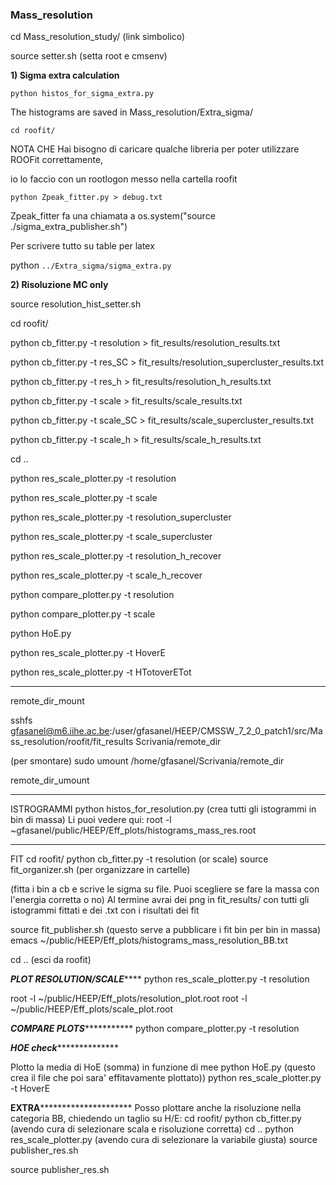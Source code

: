 ### Mass_resolution

cd Mass_resolution_study/ (link simbolico)

source setter.sh (setta root e cmsenv)

**1) Sigma extra calculation**

`python histos_for_sigma_extra.py`

The histograms are saved in Mass_resolution/Extra_sigma/

`cd roofit/`

NOTA CHE Hai bisogno di caricare qualche libreria per poter utilizzare ROOFit correttamente,

io lo faccio con un rootlogon messo nella cartella roofit

`python Zpeak_fitter.py > debug.txt`

Zpeak_fitter fa una chiamata a os.system("source ./sigma_extra_publisher.sh")

Per scrivere tutto su table per latex

python `../Extra_sigma/sigma_extra.py`

**2) Risoluzione MC only**

source resolution_hist_setter.sh

cd roofit/

python cb_fitter.py -t resolution > fit_results/resolution_results.txt

python cb_fitter.py -t res_SC > fit_results/resolution_supercluster_results.txt

python cb_fitter.py -t res_h > fit_results/resolution_h_results.txt

python cb_fitter.py -t scale > fit_results/scale_results.txt

python cb_fitter.py -t scale_SC > fit_results/scale_supercluster_results.txt

python cb_fitter.py -t scale_h > fit_results/scale_h_results.txt

cd ..

python res_scale_plotter.py -t resolution

python res_scale_plotter.py -t scale

python res_scale_plotter.py -t resolution_supercluster

python res_scale_plotter.py -t scale_supercluster

python res_scale_plotter.py -t resolution_h_recover

python res_scale_plotter.py -t scale_h_recover

python compare_plotter.py -t resolution

python compare_plotter.py -t scale

python HoE.py

python res_scale_plotter.py -t HoverE

python res_scale_plotter.py -t HTotoverETot


__________________________________________________________________________
remote_dir_mount

sshfs gfasanel@m6.iihe.ac.be:/user/gfasanel/HEEP/CMSSW_7_2_0_patch1/src/Mass_resolution/roofit/fit_results Scrivania/remote_dir

(per smontare) sudo umount /home/gfasanel/Scrivania/remote_dir

remote_dir_umount


**********************************************
ISTROGRAMMI
python histos_for_resolution.py
(crea tutti gli istogrammi in bin di massa)
Li puoi vedere qui:
root -l ~gfasanel/public/HEEP/Eff_plots/histograms_mass_res.root 
**********************************************
FIT
cd roofit/
python cb_fitter.py -t resolution (or scale)
source fit_organizer.sh (per organizzare in cartelle)

(fitta i bin a cb e scrive le sigma su file. Puoi scegliere se fare la massa con l'energia corretta o no)
Al termine avrai dei png in fit_results/ con tutti gli istogrammi fittati e dei .txt con i risultati dei fit

source fit_publisher.sh
(questo serve a pubblicare i fit bin per bin in massa)
emacs ~/public/HEEP/Eff_plots/histograms_mass_resolution_BB.txt

cd ..
(esci da roofit)

***********PLOT RESOLUTION/SCALE***************
python res_scale_plotter.py -t resolution

root -l ~/public/HEEP/Eff_plots/resolution_plot.root 
root -l ~/public/HEEP/Eff_plots/scale_plot.root 

***********COMPARE PLOTS**********************
python compare_plotter.py -t resolution

***********HOE check*************************

Plotto la media di HoE (somma) in funzione di mee
python HoE.py (questo crea il file che poi sara' effitavamente plottato))
python res_scale_plotter.py -t HoverE

**********EXTRA*******************************
Posso plottare anche la risoluzione nella categoria BB, chiedendo un taglio su H/E:
cd roofit/
python cb_fitter.py (avendo cura di selezionare scala e risoluzione corretta)
cd ..
python res_scale_plotter.py (avendo cura di selezionare la variabile giusta)
source publisher_res.sh

source publisher_res.sh
